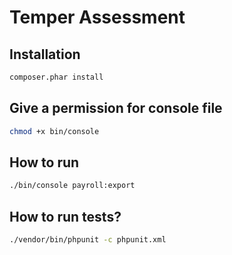 Temper Assessment
===============

## Installation
```bash
composer.phar install
```

## Give a permission for console file
```bash
chmod +x bin/console
```

## How to run
```bash
./bin/console payroll:export
```

## How to run tests?

```bash
./vendor/bin/phpunit -c phpunit.xml
```
